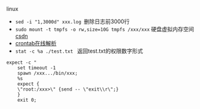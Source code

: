 linux
- `sed -i "1,3000d" xxx.log `删除日志前3000行
- `sudo mount -t tmpfs -o rw,size=10G tmpfs /xxx/xxx` 硬盘虚拟内存空间[csdn](https://www.cnblogs.com/djoker/p/8822376.html)
- [crontab在线解析](https://crontab.guru/#00_23_*_*_1-5)
- `stat -c %a ./test.txt ` 返回test.txt的权限数字形式
```
expect -c "
    set timeout -1
    spawn /xxx.../bin/xxx;
    %s
    expect {
    \"root:/xxx>\" {send -- \"exit\\r\";}
    }
    exit 0;
```

